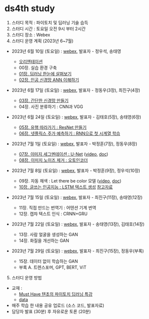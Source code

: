 # ds4th study
1) 스터디 목적 : 파이토치 및 딥러닝 기술 습득
2) 스터디 시간 : 토요일 오전 9시 부터 2시간
3) 스터디 장소 : Webex
4) 스터디 운영 계획 (2023년 6~7월)

- 2023년 6월 10일 (토요일) : [webex](https://lgehq.webex.com/lgehq/e.php?MTID=mbf1a423f021478380e0158b56c831abe	), 발표자 - 정우석, 송태영
  - [오리엔테이션](https://github.com/restful3/ds4th_study/blob/main/doc/%ED%85%90%EC%B4%88%EC%9D%98%20%ED%8C%8C%EC%9D%B4%ED%86%A0%EC%B9%98%20%EB%94%A5%EB%9F%AC%EB%8B%9D%20%ED%8A%B9%EA%B0%95/%EC%98%A4%EB%A6%AC%EC%97%94%ED%85%8C%EC%9D%B4%EC%85%98.pdf)
  - 00장. 실습 환경 구축 
  - [01장. 딥러닝 한눈에 살펴보기](https://github.com/restful3/ds4th_study/blob/main/doc/%ED%85%90%EC%B4%88%EC%9D%98%20%ED%8C%8C%EC%9D%B4%ED%86%A0%EC%B9%98%20%EB%94%A5%EB%9F%AC%EB%8B%9D%20%ED%8A%B9%EA%B0%95/%EC%98%A4%EB%A6%AC%EC%97%94%ED%85%8C%EC%9D%B4%EC%85%98.pdf)
  - [02장. 인공 신경망 ANN 이해하기](https://github.com/restful3/ds4th_study/blob/main/doc/%ED%85%90%EC%B4%88%EC%9D%98%20%ED%8C%8C%EC%9D%B4%ED%86%A0%EC%B9%98%20%EB%94%A5%EB%9F%AC%EB%8B%9D%20%ED%8A%B9%EA%B0%95/%EC%98%A4%EB%A6%AC%EC%97%94%ED%85%8C%EC%9D%B4%EC%85%98.pdf)
  
- 2023년 6월 17일 (토요일) : [webex](https://lgehq.webex.com/lgehq/e.php?MTID=m5d8f65cced19f9230ecc5c65facb7199), 발표자 - 정동우(3장), 최진구(4장)
  - [03장. 간단한 신경망 만들기](https://github.com/restful3/ds4th_study/blob/main/source/%ED%85%90%EC%B4%88%EC%9D%98%20%ED%8C%8C%EC%9D%B4%ED%86%A0%EC%B9%98%20%EB%94%A5%EB%9F%AC%EB%8B%9D%20%ED%8A%B9%EA%B0%95/03_%EA%B0%84%EB%8B%A8%ED%95%9C_%EC%8B%A0%EA%B2%BD%EB%A7%9D_%EB%A7%8C%EB%93%A4%EA%B8%B0_dongwoo.ipynb)
  - 04장. 사진 분류하기 : CNN과 VGG   
  
- 2023년 6월 24일 (토요일) : [webex](https://lgehq.webex.com/lgehq/e.php?MTID=ma5191fe900bde91343d33cd259c6b5cc	), 발표자 - 김태호(5장), 송태영(6장)
  - [05장. 유행 따라가기 : ResNet 만들기](https://github.com/restful3/ds4th_study/blob/main/source/%ED%85%90%EC%B4%88%EC%9D%98%20%ED%8C%8C%EC%9D%B4%ED%86%A0%EC%B9%98%20%EB%94%A5%EB%9F%AC%EB%8B%9D%20%ED%8A%B9%EA%B0%95/05_ResNet_%EC%84%A4%EB%AA%85%EC%9E%90%EB%A3%8C_Teo.ipynb)
  - [06장. 넷플릭스 주가 예측하기 : RNN으로 첫 시계열 학습](https://github.com/restful3/ds4th_study/blob/main/source/%ED%85%90%EC%B4%88%EC%9D%98%20%ED%8C%8C%EC%9D%B4%ED%86%A0%EC%B9%98%20%EB%94%A5%EB%9F%AC%EB%8B%9D%20%ED%8A%B9%EA%B0%95/06_%EB%84%B7%ED%94%8C%EB%A6%AD%EC%8A%A4_%EC%A3%BC%EA%B0%80_%EC%98%88%EC%B8%A1_RNN_Song.ipynb)
  
- 2023년 7월 1일 (토요일) : [webex](https://lgehq.webex.com/lgehq/e.php?MTID=m4f70b78c00d3051e821965abe42f0ecb), 발표자 - 박정훈(7장), 정동우(8장)
  - [07장. 이미지 세그멘테이션 : U-Net](https://github.com/restful3/ds4th_study/blob/main/source/%ED%85%90%EC%B4%88%EC%9D%98%20%ED%8C%8C%EC%9D%B4%ED%86%A0%EC%B9%98%20%EB%94%A5%EB%9F%AC%EB%8B%9D%20%ED%8A%B9%EA%B0%95/07_%EC%9D%B4%EB%AF%B8%EC%A7%80_%EC%84%B8%EA%B7%B8%EB%A9%98%ED%85%8C%EC%9D%B4%EC%85%98_U-Net_%EB%B0%95%EC%A0%95%ED%9B%88.ipynb) ([video](https://www.youtube.com/watch?v=nCL7Y58jzH8), [doc](https://github.com/restful3/ds4th_study/blob/main/doc/%ED%85%90%EC%B4%88%EC%9D%98%20%ED%8C%8C%EC%9D%B4%ED%86%A0%EC%B9%98%20%EB%94%A5%EB%9F%AC%EB%8B%9D%20%ED%8A%B9%EA%B0%95/07_%EC%9D%B4%EB%AF%B8%EC%A7%80_%EC%84%B8%EA%B7%B8%EB%A9%98%ED%85%8C%EC%9D%B4%EC%85%98_U-Net_%EB%B0%95%EC%A0%95%ED%9B%88.pdf))
  - [08장. 이미지 노이즈 제거 : 오토인코더](https://github.com/restful3/ds4th_study/blob/main/source/%ED%85%90%EC%B4%88%EC%9D%98%20%ED%8C%8C%EC%9D%B4%ED%86%A0%EC%B9%98%20%EB%94%A5%EB%9F%AC%EB%8B%9D%20%ED%8A%B9%EA%B0%95/08_%EC%9D%B4%EB%AF%B8%EC%A7%80_%EB%85%B8%EC%9D%B4%EC%A6%88_%EC%A0%9C%EA%B1%B0_%EC%98%A4%ED%84%B0%EC%9D%B8%EC%BD%94%EB%8D%94_dongwoo.ipynb)
  
- 2023년 7월 8일 (토요일) : [webex](https://lgehq.webex.com/lgehq/e.php?MTID=mc706b5630990018907509fe51f508242	), 발표자 - 박정훈(9장), 정우석(10장)
  - 09장. 자동 채색 : Let there be color 모델 ([video](https://youtu.be/qdAI2UjqfvE), [doc]([https://github.com/restful3/ds4th_study/blob/main/source/%ED%85%90%EC%B4%88%EC%9D%98%20%ED%8C%8C%EC%9D%B4%ED%86%A0%EC%B9%98%20%EB%94%A5%EB%9F%AC%EB%8B%9D%20%ED%8A%B9%EA%B0%95/09_%EC%9E%90%EB%8F%99%EC%B1%84%EC%83%89%ED%95%98%EA%B8%B0_%EB%B0%95%EC%A0%95%ED%9B%88.pptx](https://github.com/restful3/ds4th_study/blob/main/doc/%ED%85%90%EC%B4%88%EC%9D%98%20%ED%8C%8C%EC%9D%B4%ED%86%A0%EC%B9%98%20%EB%94%A5%EB%9F%AC%EB%8B%9D%20%ED%8A%B9%EA%B0%95/09_%EC%9E%90%EB%8F%99%EC%B1%84%EC%83%89%ED%95%98%EA%B8%B0_%EB%B0%95%EC%A0%95%ED%9B%88.pdf)))
  - [10장. 글쓰는 인공지능 : LSTM 텍스트 생성](https://github.com/restful3/ds4th_study/blob/main/source/%ED%85%90%EC%B4%88%EC%9D%98%20%ED%8C%8C%EC%9D%B4%ED%86%A0%EC%B9%98%20%EB%94%A5%EB%9F%AC%EB%8B%9D%20%ED%8A%B9%EA%B0%95/LSTM%ED%85%8D%EC%8A%A4%ED%8A%B8%EC%83%9D%EC%84%B1.ipynb) [참고자료](https://docs.google.com/presentation/d/1XOb_yx4oIxKGzgdDJlLVo966N6XPOhFk1180i4keu4E/edit?usp=sharing)
 
- 2023년 7월 15일 (토요일) : [webex](https://lgehq.webex.com/lgehq/e.php?MTID=m41cd4fb99efa50819d1c0661cf64e402	), 발표자 - 최진구(11장), 송태영(12장)
  - 11장. 직접 만드는 번역기 : 어텐션 기계 번역
  - 12장. 캡챠 텍스트 인식 : CRNN+GRU
 
- 2023년 7월 22일 (토요일) : [webex](https://lgehq.webex.com/lgehq/e.php?MTID=m31953a236e70e9f5586722e09581e3bf	), 발표자 - 송태영(13장), 김태호(14장)
  - 13장. 사람 얼굴을 생성하는 GAN
  - 14장. 화질을 개선하는 GAN
  
- 2023년 7월 29일 (토요일) : [webex](https://lgehq.webex.com/lgehq/e.php?MTID=m677e798510916101f367b4c4be820c84	), 발표자 - 최진구(15장), 정동우(부록)
  - 15장. 데이터 없이 학습하는 GAN  
  - 부록 A. 트렌스포머, GPT, BERT, ViT

5) 스터디 운영 방법
- 교재 : 
  - [Must Have 텐초의 파이토치 딥러닝 특강](https://www.millie.co.kr/v3/bookDetail/179572834?referrer=searchResult)
  - [data](https://drive.google.com/drive/u/0/folders/1_XuoiGdAoueqwYcaJtt5NhJEFGHJKtvG)
- 매주 학습 한 내용 공유 업로드 (소스 코드, 발표자료)
- 담당자 발표 (30분) 후 자유로운 토론 (20분)

